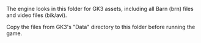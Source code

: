 The engine looks in this folder for GK3 assets, including all Barn (brn) files and video files (bik/avi).

Copy the files from GK3's "Data" directory to this folder before running the game.
